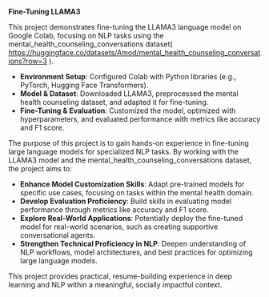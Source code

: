 **Fine-Tuning LLAMA3**

This project demonstrates fine-tuning the LLAMA3 language model on Google Colab, focusing on NLP tasks using the mental_health_counseling_conversations dataset( https://huggingface.co/datasets/Amod/mental_health_counseling_conversations?row=3 ).

- **Environment Setup**: Configured Colab with Python libraries (e.g., PyTorch, Hugging Face Transformers).
- **Model & Dataset**: Downloaded LLAMA3, preprocessed the mental health counseling dataset, and adapted it for fine-tuning.
- **Fine-Tuning & Evaluation**: Customized the model, optimized with hyperparameters, and evaluated performance with metrics like accuracy and F1 score.

The purpose of this project is to gain hands-on experience in fine-tuning large language models for specialized NLP tasks. By working with the LLAMA3 model and the mental_health_counseling_conversations dataset, the project aims to:

- **Enhance Model Customization Skills**: Adapt pre-trained models for specific use cases, focusing on tasks within the mental health domain.
- **Develop Evaluation Proficiency**: Build skills in evaluating model performance through metrics like accuracy and F1 score.
- **Explore Real-World Applications**: Potentially deploy the fine-tuned model for real-world scenarios, such as creating supportive conversational agents.
- **Strengthen Technical Proficiency in NLP**: Deepen understanding of NLP workflows, model architectures, and best practices for optimizing large language models.

This project provides practical, resume-building experience in deep learning and NLP within a meaningful, socially impactful context.

